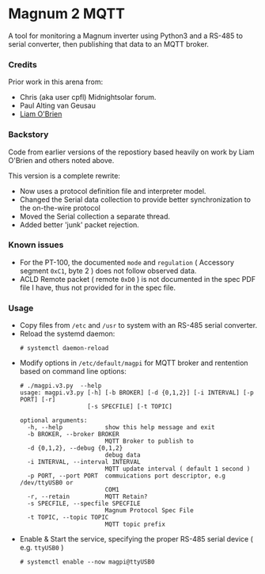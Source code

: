 # Magnum 2 MQTT
A tool for monitoring a Magnum inverter using Python3 and a RS-485 to serial converter, then publishing that data to an MQTT broker.

### Credits
Prior work in this arena from:
* Chris (aka user cpfl) Midnightsolar forum.
* Paul Alting van Geusau
* [Liam O'Brien](https://github.com/finderman2/MagnasineMagPy)

### Backstory
Code from earlier versions of the repostiory based heavily on work by Liam O'Brien and others noted above.

This version is a complete rewrite:
* Now uses a protocol definition file and interpreter model.
* Changed the Serial data collection to provide better synchronization to the on-the-wire protocol
* Moved the Serial collection a separate thread.
* Added better 'junk' packet rejection.

### Known issues
* For the PT-100, the documented `mode` and `regulation` ( Accessory segment `0xC1`, byte 2 ) does not follow observed data.
* ACLD Remote packet ( remote `0xD0` ) is not documented in the spec PDF file I have, thus not provided for in the spec file.

### Usage
* Copy files from `/etc` and `/usr` to system with an RS-485 serial converter.
* Reload the systemd daemon:
  ~~~
  # systemctl daemon-reload
  ~~~
* Modify options in `/etc/default/magpi` for MQTT broker and rentention based on command line options:
  ~~~
  # ./magpi.v3.py  --help
  usage: magpi.v3.py [-h] [-b BROKER] [-d {0,1,2}] [-i INTERVAL] [-p PORT] [-r]
                     [-s SPECFILE] [-t TOPIC]
  
  optional arguments:
    -h, --help            show this help message and exit
    -b BROKER, --broker BROKER
                          MQTT Broker to publish to
    -d {0,1,2}, --debug {0,1,2}
                          debug data
    -i INTERVAL, --interval INTERVAL
                          MQTT update interval ( default 1 second )
    -p PORT, --port PORT  commuications port descriptor, e.g /dev/ttyUSB0 or
                          COM1
    -r, --retain          MQTT Retain?
    -s SPECFILE, --specfile SPECFILE
                          Magnum Protocol Spec File
    -t TOPIC, --topic TOPIC
                          MQTT topic prefix
  ~~~
* Enable & Start the service, specifying the proper RS-485 serial device ( e.g. `ttyUSB0` )
  ~~~
  # systemctl enable --now magpi@ttyUSB0
  ~~~
